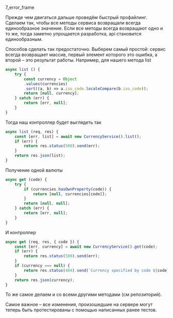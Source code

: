 7_error_frame

Прежде чем двигаться дальше проведём быстрый профайлинг. Сделаем так, чтобы все методы сервиса возвращали всегда единообразное значение. Если все методы всегда возвращают одно и то же, тогда заметно упрощается разработка, api становится единообразным.

Способов сделать так предостаточно. Выберем самый простой: сервис всегда возвращает массив, первый элемент которого это ошибка, а второй – это результат работы.
Например, для нашего метода list

```js
async list () {
	try {
		const currency = Object
		.values(currencies)
		.sort((a, b) => a.iso_code.localeCompare(b.iso_code));
		return [null, currency];
	} catch (err) {
		return [err, null];
	}
}
```

Тогда наш контроллер будет выглядеть так

```js
async list (req, res) {
	const [err, list] = await new CurrencyService().list();
	if (err) {
		return res.status(500).send(err);
	}
	return res.json(list);
}
```

Получение одной валюты

```js
async get (code) {
	try {
		if (currencies.hasOwnProperty(code)) {
			return [null, currencies[code]];
		}
		return [null, null];
	} catch (err) {
		return [err, null];
	}
}
```

И контроллер

```js
async get (req, res, { code }) {
	const [err, currency] = await new CurrencyService().get(code);
	if (err) {
		return res.status(500).send(err);
	}
	if (currency === null) {
		return res.status(404).send(`Currency specified by code ${code} not found`);
	}
	return res.json(currency);
}
```

То же самое делаем и со всеми другими методами (см репозиторий).

Самое важное – все изменения, произошедшие на сервере могут теперь быть протестированы с помощью написанных ранее тестов.
